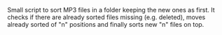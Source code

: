 Small script to sort MP3 files in a folder keeping the new ones as first.
It checks if there are already sorted files missing (e.g. deleted), moves already sorted of "n" positions and finally sorts new "n" files on top.
